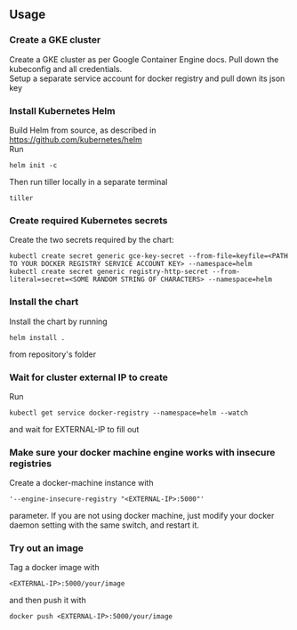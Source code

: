 ## Usage
### Create a GKE cluster

Create a GKE cluster as per Google Container Engine docs. Pull down the kubeconfig and all credentials.  
Setup a separate service account for docker registry and pull down its json key

### Install Kubernetes Helm

Build Helm from source, as described in https://github.com/kubernetes/helm  
Run

```
helm init -c
```

Then run tiller locally in a separate terminal

```
tiller
```
### Create required Kubernetes secrets

Create the two secrets required by the chart:

````
kubectl create secret generic gce-key-secret --from-file=keyfile=<PATH TO YOUR DOCKER REGISTRY SERVICE ACCOUNT KEY> --namespace=helm
kubectl create secret generic registry-http-secret --from-literal=secret=<SOME RANDOM STRING OF CHARACTERS> --namespace=helm
````

### Install the chart

Install the chart by running 

```
helm install .
```

from repository's folder

### Wait for cluster external IP to create

Run

```
kubectl get service docker-registry --namespace=helm --watch
```

and wait for EXTERNAL-IP to fill out

### Make sure your docker machine engine works with insecure registries

Create a docker-machine instance with 
```
'--engine-insecure-registry "<EXTERNAL-IP>:5000"' 
```
parameter. If you are not using docker machine, just modify your docker daemon setting with the same switch, and restart it.

### Try out an image

Tag a docker image with 
```
<EXTERNAL-IP>:5000/your/image
```

and then push it with 
```
docker push <EXTERNAL-IP>:5000/your/image
```